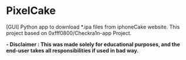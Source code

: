 # PixelCake
[GUI] Python app to download *.ipa files from iphoneCake website.
This project based on 0xfff0800/Checkra1n-app Project.

**- Disclaimer :
This was made **solely for educational purposes**, and the end-user takes all responsibilities if used in bad way.**
